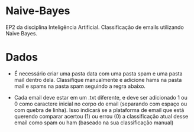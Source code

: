 # Naive-Bayes

EP2 da disciplina Inteligência Artificial. Classificação de emails utilizando Naive Bayes.

# Dados

- É necessário criar uma pasta data com uma pasta spam e uma pasta mail dentro dela. Classifique manualmente e adicione hams na pasta mail e spams na pasta spam seguindo a regra abaixo.

- Cada email deve estar em um .txt diferente, e deve ser adicionado 1 ou 0 como caractere inicial no corpo do email (separando com espaço ou com quebra de linha). Isso indicará se a plataforma de email que está querendo comparar acertou (1) ou errou (0) a classificação atual desse email como spam ou ham (baseado na sua classificação manual)
